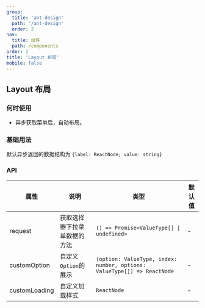 ```yaml
---
group:
  title: 'ant-design'
  path: '/ant-design'
  order: 2
nav:
  title: 组件
  path: /components
order: 1
title: 'Layout 布局'
mobile: false
---
```


## Layout 布局

### 何时使用

- 异步获取菜单后，自动布局。

### 基础用法

默认异步返回的数据结构为 `{label: ReactNode; value: string}`

### API

| 属性 | 说明 | 类型 | 默认值 |
| --- | --- | --- | --- |
| request | 获取选择器下拉菜单数据的方法 | `() => Promise<ValueType[] \| undefined>` | - |
| customOption | 自定义`Option`的展示 | `(option: ValueType, index: number, options: ValueType[]) => ReactNode` | - |
| customLoading | 自定义加载样式 | `ReactNode` | - |
